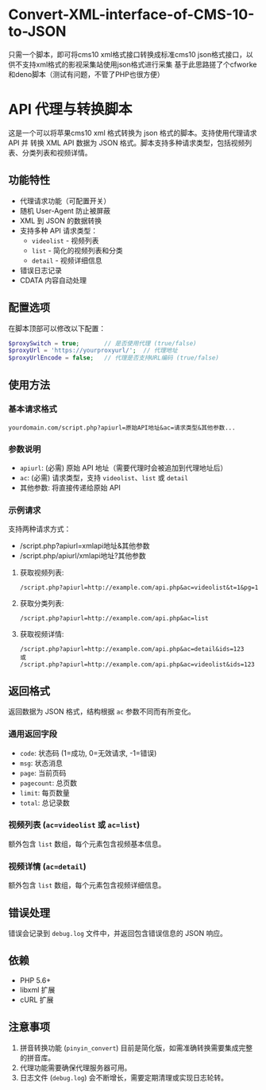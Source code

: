 # Convert-XML-interface-of-CMS-10-to-JSON
只需一个脚本，即可将cms10 xml格式接口转换成标准cms10 json格式接口，以供不支持xml格式的影视采集站使用json格式进行采集
基于此思路搓了个cfworke和deno脚本（测试有问题，不管了PHP也很方便）

# API 代理与转换脚本

这是一个可以将苹果cms10 xml 格式转换为 json 格式的脚本。支持使用代理请求 API 并 转换 XML API 数据为 JSON 格式。脚本支持多种请求类型，包括视频列表、分类列表和视频详情。

## 功能特性

- 代理请求功能（可配置开关）
- 随机 User-Agent 防止被屏蔽
- XML 到 JSON 的数据转换
- 支持多种 API 请求类型：
  - `videolist` - 视频列表
  - `list` - 简化的视频列表和分类
  - `detail` - 视频详细信息
- 错误日志记录
- CDATA 内容自动处理

## 配置选项

在脚本顶部可以修改以下配置：

```php
$proxySwitch = true;       // 是否使用代理 (true/false)
$proxyUrl = 'https://yourproxyurl/';  // 代理地址
$proxyUrlEncode = false;   // 代理是否支持URL编码 (true/false)
```

## 使用方法

### 基本请求格式

```
yourdomain.com/script.php?apiurl=原始API地址&ac=请求类型&其他参数...
```

### 参数说明

- `apiurl`: (必需) 原始 API 地址（需要代理时会被追加到代理地址后）
- `ac`: (必需) 请求类型，支持 `videolist`、`list` 或 `detail`
- 其他参数: 将直接传递给原始 API

### 示例请求
支持两种请求方式：
- /script.php?apiurl=xmlapi地址&其他参数
- /script.php/apiurl/xmlapi地址?其他参数

1. 获取视频列表:
   ```
   /script.php?apiurl=http://example.com/api.php&ac=videolist&t=1&pg=1
   ```

2. 获取分类列表:
   ```
   /script.php?apiurl=http://example.com/api.php&ac=list
   ```

3. 获取视频详情:
   ```
   /script.php?apiurl=http://example.com/api.php&ac=detail&ids=123
   或
   /script.php?apiurl=http://example.com/api.php&ac=videolist&ids=123
   ```

## 返回格式

返回数据为 JSON 格式，结构根据 `ac` 参数不同而有所变化。

### 通用返回字段

- `code`: 状态码 (1=成功, 0=无效请求, -1=错误)
- `msg`: 状态消息
- `page`: 当前页码
- `pagecount`: 总页数
- `limit`: 每页数量
- `total`: 总记录数

### 视频列表 (`ac=videolist` 或 `ac=list`)

额外包含 `list` 数组，每个元素包含视频基本信息。

### 视频详情 (`ac=detail`)

额外包含 `list` 数组，每个元素包含视频详细信息。

## 错误处理

错误会记录到 `debug.log` 文件中，并返回包含错误信息的 JSON 响应。

## 依赖

- PHP 5.6+
- libxml 扩展
- cURL 扩展

## 注意事项

1. 拼音转换功能 (`pinyin_convert`) 目前是简化版，如需准确转换需要集成完整的拼音库。
2. 代理功能需要确保代理服务器可用。
3. 日志文件 (`debug.log`) 会不断增长，需要定期清理或实现日志轮转。
